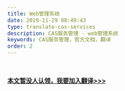```yaml
---
title: Web管理系统
date: 2019-11-29 08:49:43
type: translate-cas-services
description: CAS服务管理 - web管理系统
keywords: CAS服务管理，官方文档，翻译
order: 2
---
```


    
<br />

**[本文暂没人认领，我要加入翻译>>>](/translate/join.html)**

<br />
